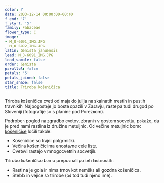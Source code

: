 ```yaml
---
color: Y
date: 2003-12-14 00:00:00+00:00
f_end: '7'
f_start: '5'
family: Fabaceae
flower_type: C
image:
- M_0-6091_IMG.JPG
- M_0-6092_IMG.JPG
latin: Genista januensis
lead: M_0-6091_IMG.JPG
lead_sample: false
order: Genista
parallel: false
petals: '5'
petals_joined: false
star_shape: false
title: Triroba košeničica
---
```

Triroba košeničica cveti od maja do julija na skalnatih mestih in pustih travnikih. Najpogosteje jo boste opazili v Zasavju, raste pa tudi drugod po Sloveniji (fotografije so s planine pod Poreznom).

Podroben pogled na zgradbo cvetov, zbranih v gostem socvetju, pokaže, da je pred nami rastlina iz družine metuljnic. Od večine metuljnic bomo [košeničice](../genus/genista/) ločili takole:

-   Košeničice so trajni polgrmički.
-   Večina košeničic ima enostavne cele liste.
-   Cvetovi rastejo v mnogocvetnih socvetjih.

Trirobo košeničico bomo prepoznali po teh lastnostih:

-   Rastlina je gola in nima trnov kot nemška ali gozdna košeničica.
-   Steblo in vejice so trirobe (od tod tudi njeno ime).
